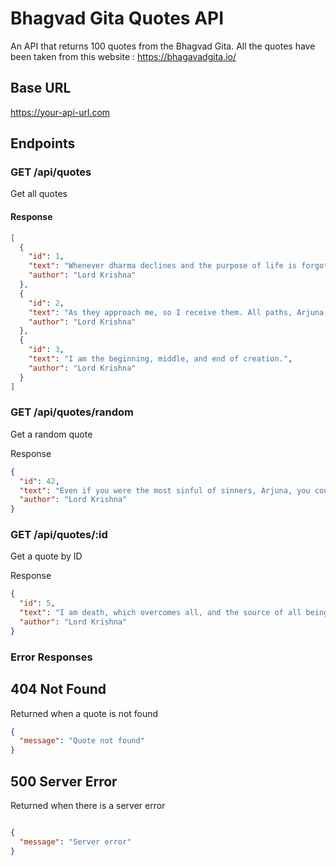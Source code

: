 # Bhagvad Gita Quotes API

An API that returns 100 quotes from the Bhagvad Gita. All the quotes have been taken from this website : https://bhagavadgita.io/

## Base URL

https://your-api-url.com

## Endpoints

### GET /api/quotes

Get all quotes

#### Response

```json
[
  {
    "id": 1,
    "text": "Whenever dharma declines and the purpose of life is forgotten, I manifest myself on earth. I am born in every age to protect the good, to destroy evil, and to reestablish dharma.",
    "author": "Lord Krishna"
  },
  {
    "id": 2,
    "text": "As they approach me, so I receive them. All paths, Arjuna, lead to me.",
    "author": "Lord Krishna"
  },
  {
    "id": 3,
    "text": "I am the beginning, middle, and end of creation.",
    "author": "Lord Krishna"
  }
]
```

### GET /api/quotes/random

Get a random quote

Response

```json
{
  "id": 42,
  "text": "Even if you were the most sinful of sinners, Arjuna, you could cross beyond all sin by the raft of spiritual wisdom.",
  "author": "Lord Krishna"
}
```

### GET /api/quotes/:id

Get a quote by ID

Response

```json
{
  "id": 5,
  "text": "I am death, which overcomes all, and the source of all beings still to be born.",
  "author": "Lord Krishna"
}
```

### Error Responses
## 404 Not Found

 Returned when a quote is not found

```json
{
  "message": "Quote not found"
}
```

## 500 Server Error

Returned when there is a server error

``` json

{
  "message": "Server error"
}
```